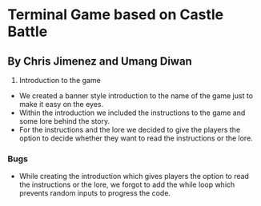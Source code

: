 # Terminal Game based on Castle Battle
## By Chris Jimenez and Umang Diwan

1. Introduction to the game

- We created a banner style introduction to the name of the game just to make it easy on the eyes.
- Within the introduction we included the instructions to the game and some lore behind the story.
- For the instructions and the lore we decided to give the players the option to decide whether they want to read the instructions or the lore.

### Bugs

- While creating the introduction which gives players the option to read the instructions or the lore, we forgot to add the while loop which prevents random inputs to progress the code.